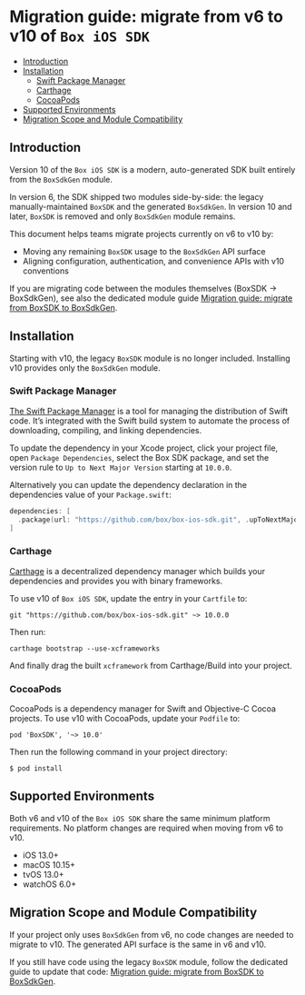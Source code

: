 # Migration guide: migrate from v6 to v10 of `Box iOS SDK`

<!-- START doctoc generated TOC please keep comment here to allow auto update -->
<!-- DON'T EDIT THIS SECTION, INSTEAD RE-RUN doctoc TO UPDATE -->

- [Introduction](#introduction)
- [Installation](#installation)
  - [Swift Package Manager](#swift-package-manager)
  - [Carthage](#carthage)
  - [CocoaPods](#cocoapods)
- [Supported Environments](#supported-environments)
- [Migration Scope and Module Compatibility](#migration-scope-and-module-compatibility)

<!-- END doctoc generated TOC please keep comment here to allow auto update -->

## Introduction

Version 10 of the `Box iOS SDK` is a modern, auto-generated SDK built entirely from the `BoxSdkGen` module.

In version 6, the SDK shipped two modules side-by-side: the legacy manually-maintained `BoxSDK` and the generated `BoxSdkGen`. In version 10 and later, `BoxSDK` is removed and only `BoxSdkGen` module remains.

This document helps teams migrate projects currently on v6 to v10 by:

- Moving any remaining `BoxSDK` usage to the `BoxSdkGen` API surface
- Aligning configuration, authentication, and convenience APIs with v10 conventions

If you are migrating code between the modules themselves (BoxSDK → BoxSdkGen), see also the dedicated module guide [Migration guide: migrate from BoxSDK to BoxSdkGen](./from-BoxSDK-to-BoxSdkGen.md).

## Installation

Starting with v10, the legacy `BoxSDK` module is no longer included. Installing v10 provides only the `BoxSdkGen` module.

### Swift Package Manager

[The Swift Package Manager](https://www.swift.org/package-manager/) is a tool for managing the distribution of Swift code.
It’s integrated with the Swift build system to automate the process of downloading, compiling, and linking dependencies.

To update the dependency in your Xcode project, click your project file, open `Package Dependencies`, select the Box SDK package, and set the version rule to `Up to Next Major Version` starting at `10.0.0`.

Alternatively you can update the dependency declaration in the dependencies value of your `Package.swift`:

```swift
dependencies: [
  .package(url: "https://github.com/box/box-ios-sdk.git", .upToNextMajor(from: "10.0.0"))
]
```

### Carthage

[Carthage](https://github.com/Carthage/Carthage) is a decentralized dependency manager which builds your dependencies and provides you with binary frameworks.

To use v10 of `Box iOS SDK`, update the entry in your `Cartfile` to:

```shell
git "https://github.com/box/box-ios-sdk.git" ~> 10.0.0
```

Then run:

```shell
carthage bootstrap --use-xcframeworks
```

And finally drag the built `xcframework` from Carthage/Build into your project.

### CocoaPods

CocoaPods is a dependency manager for Swift and Objective-C Cocoa projects.
To use v10 with CocoaPods, update your `Podfile` to:

```shell
pod 'BoxSDK', '~> 10.0'
```

Then run the following command in your project directory:

```shell
$ pod install
```

## Supported Environments

Both v6 and v10 of the `Box iOS SDK` share the same minimum platform requirements. No platform changes are required when moving from v6 to v10.

- iOS 13.0+
- macOS 10.15+
- tvOS 13.0+
- watchOS 6.0+

## Migration Scope and Module Compatibility

If your project only uses `BoxSdkGen` from v6, no code changes are needed to migrate to v10. The generated API surface is the same in v6 and v10.

If you still have code using the legacy `BoxSDK` module, follow the dedicated guide to update that code: [Migration guide: migrate from BoxSDK to BoxSdkGen](./from-BoxSDK-to-BoxSdkGen.md).
